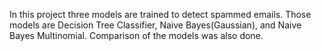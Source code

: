 In this project three models are trained to detect spammed emails. Those models are Decision Tree Classifier, Naive Bayes(Gaussian), and Naive Bayes Multinomial. Comparison of the models was also done.
